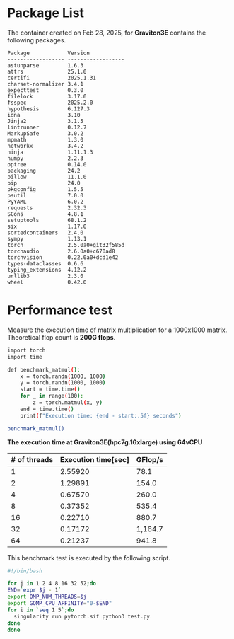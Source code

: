 # Package List

The container created on Feb 28, 2025, for **Graviton3E** contains the following packages.

```
Package            Version
------------------ ------------------
astunparse         1.6.3
attrs              25.1.0
certifi            2025.1.31
charset-normalizer 3.4.1
expecttest         0.3.0
filelock           3.17.0
fsspec             2025.2.0
hypothesis         6.127.3
idna               3.10
Jinja2             3.1.5
lintrunner         0.12.7
MarkupSafe         3.0.2
mpmath             1.3.0
networkx           3.4.2
ninja              1.11.1.3
numpy              2.2.3
optree             0.14.0
packaging          24.2
pillow             11.1.0
pip                24.0
pkgconfig          1.5.5
psutil             7.0.0
PyYAML             6.0.2
requests           2.32.3
SCons              4.8.1
setuptools         68.1.2
six                1.17.0
sortedcontainers   2.4.0
sympy              1.13.1
torch              2.5.0a0+git32f585d
torchaudio         2.6.0a0+c670ad8
torchvision        0.22.0a0+dcd1e42
types-dataclasses  0.6.6
typing_extensions  4.12.2
urllib3            2.3.0
wheel              0.42.0
```

# **Performance test**

Measure the execution time of matrix multiplication for a 1000x1000 matrix.
Theoretical flop count is **200G flops**.

```bash
import torch
import time

def benchmark_matmul():
    x = torch.randn(1000, 1000)
    y = torch.randn(1000, 1000)
    start = time.time()
    for _ in range(100):
        z = torch.matmul(x, y)
    end = time.time()
    print(f"Execution time: {end - start:.5f} seconds")

benchmark_matmul()
```

**The execution time at Graviton3E(hpc7g.16xlarge) using 64vCPU**

| # of threads | Execution time[sec] | GFlop/s |
| ---- | ---- | ---- |
|  1 | 2.55920 | 78.1 |
|  2 | 1.29891 | 154.0 |
|  4 | 0.67570 | 260.0 |
|  8 | 0.37352 | 535.4 |
| 16 | 0.22710 | 880.7 |
| 32 | 0.17172 | 1,164.7 |
| 64 | 0.21237 | 941.8 |

This benchmark test is executed by the following script.

```bash
#!/bin/bash

for j in 1 2 4 8 16 32 52;do
END=`expr $j - 1`
export OMP_NUM_THREADS=$j
export GOMP_CPU_AFFINITY="0-$END"
for i in `seq 1 5`;do
  singularity run pytorch.sif python3 test.py
done
done
```
